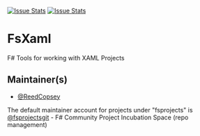 [![Issue Stats](http://issuestats.com/github/fsprojects/FsXaml/badge/issue)](http://issuestats.com/github/fsprojects/FsXaml)
[![Issue Stats](http://issuestats.com/github/fsprojects/FsXaml/badge/pr)](http://issuestats.com/github/fsprojects/FsXaml)

FsXaml
======

F# Tools for working with XAML Projects

## Maintainer(s)

- [@ReedCopsey](https://github.com/ReedCopsey)

The default maintainer account for projects under "fsprojects" is [@fsprojectsgit](https://github.com/fsprojectsgit) - F# Community Project Incubation Space (repo management)
